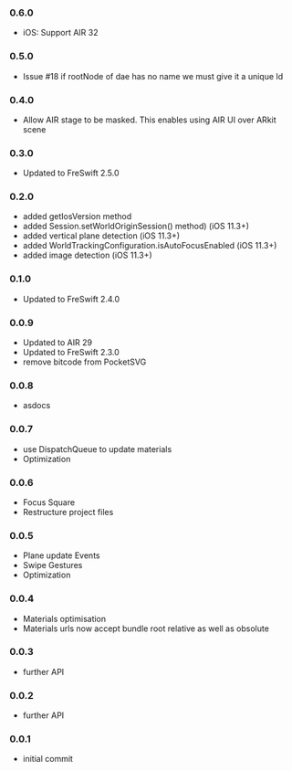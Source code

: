 ### 0.6.0
- iOS: Support AIR 32

### 0.5.0 
- Issue #18 if rootNode of dae has no name we must give it a unique Id

### 0.4.0
- Allow AIR stage to be masked. This enables using AIR UI over ARkit scene

### 0.3.0
- Updated to FreSwift 2.5.0

### 0.2.0
- added getIosVersion method
- added Session.setWorldOriginSession() method) (iOS 11.3+)
- added vertical plane detection (iOS 11.3+)
- added WorldTrackingConfiguration.isAutoFocusEnabled (iOS 11.3+)
- added image detection (iOS 11.3+)

### 0.1.0
- Updated to FreSwift 2.4.0

### 0.0.9
- Updated to AIR 29
- Updated to FreSwift 2.3.0
- remove bitcode from PocketSVG

### 0.0.8
- asdocs

### 0.0.7
- use DispatchQueue to update materials
- Optimization

### 0.0.6
- Focus Square
- Restructure project files

### 0.0.5
- Plane update Events
- Swipe Gestures
- Optimization

### 0.0.4
- Materials optimisation
- Materials urls now accept bundle root relative as well as obsolute

### 0.0.3
- further API

### 0.0.2
- further API

### 0.0.1
- initial commit
